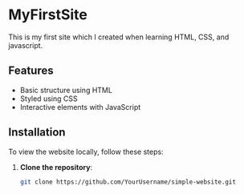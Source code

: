 # MyFirstSite
This is my first site which I created when learning HTML, CSS, and javascript.

## Features

- Basic structure using HTML
- Styled using CSS
- Interactive elements with JavaScript

## Installation

To view the website locally, follow these steps:

1. **Clone the repository**:
   ```bash
   git clone https://github.com/YourUsername/simple-website.git


